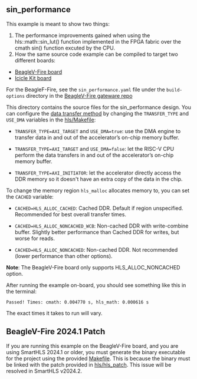 ## sin_performance

This example is meant to show two things:
1. The performance improvements gained when using the hls::math::sin_lut() function implemented in the FPGA fabric over the cmath sin() function excuted by the CPU.
2. How the same source code example can be compiled to target two different boards:
   
  - [BeagleV-Fire board](https://www.beagleboard.org/boards/beaglev-fire)
  - [Icicle Kit board](https://www.microchip.com/en-us/development-tool/mpfs-icicle-kit-es)

For the BeagleF-Fire, see the `sin_performance.yaml` file under the `build-options` directory in the [BeagleV-Fire gateware repo](https://openbeagle.org/beaglev-fire/gateware) 

This directory contains the source files for the sin_performance design. You can configure the [data transfer method](https://onlinedocs.microchip.com/oxy/GUID-AFCB5DCC-964F-4BE7-AA46-C756FA87ED7B-en-US-11/GUID-212067DF-C1B6-4C22-ADDD-3C306CE990E5.html) by changing the `TRANSFER_TYPE` and `USE_DMA` variables in the [hls/Makefile](hls/Makefile):  

* `TRANSFER_TYPE=AXI_TARGET` and `USE_DMA=true`: use the DMA engine to transfer data in and out of the accelerator’s on-chip memory buffer. 

* `TRANSFER_TYPE=AXI_TARGET` and `USE_DMA=false`: let the RISC-V CPU perform the data transfers in and out of the accelerator’s on-chip memory buffer. 

* `TRANSFER_TYPE=AXI_INITIATOR`: let the accelerator directly access the DDR memory so it doesn't have an extra copy of the data in the chip. 

To change the memory region `hls_malloc` allocates memory to, you can set the `CACHED` variable:

* `CACHED=HLS_ALLOC_CACHED`: Cached DDR. Default if region unspecified. Recommended for best overall transfer times. 
   
* `CACHED=HLS_ALLOC_NONCACHED_WCB`: Non-cached DDR with write-combine buffer. Slightly better performance than Cached DDR for writes, but worse for reads.

* `CACHED=HLS_ALLOC_NONCACHED`: Non-cached DDR. Not recommended (lower performance than other options).

**Note**: The BeagleV-Fire board only supports HLS_ALLOC_NONCACHED option.

After running the example on-board, you should see something like this in the terminal:
```
Passed! Times: cmath: 0.004770 s, hls_math: 0.000616 s
```
The exact times it takes to run will vary.


## BeagleV-Fire 2024.1 Patch
If you are running this example on the BeagleV-Fire board, and you are using SmartHLS 2024.1 or older, you must generate the binary executable for the project using the provided [Makefile](../../beaglev-fire/sin_performance/Makefile). This is because the binary must be linked with the patch provided in [hls/hls_patch](../../beaglev-fire/sin_performance/hls/hls_patch). This issue will be resolved in SmartHLS v2024.2.
